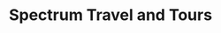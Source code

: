 ---
title: "Spectrum Travel and Tours"
url: /pasig/spectrum-travel-and-tours/
shop: travel agency
---